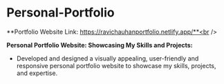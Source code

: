 # Personal-Portfolio
**Portfolio Website Link: https://ravichauhanportfolio.netlify.app/**<br />

**Personal Portfolio Website: Showcasing My Skills and Projects:**
- Developed and designed a visually appealing, user-friendly and responsive personal portfolio website to showcase my skills, projects, and expertise.
